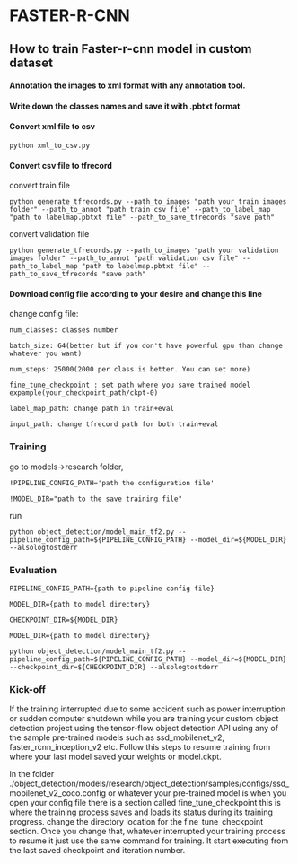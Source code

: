 # FASTER-R-CNN

## How to train Faster-r-cnn model in custom dataset

#### Annotation the images to xml format with any annotation tool.


#### Write down the classes names and save it with .pbtxt format


#### Convert xml file to csv

    python xml_to_csv.py
   
   

#### Convert csv file to tfrecord

convert train file

    python generate_tfrecords.py --path_to_images "path your train images folder" --path_to_annot "path train csv file" --path_to_label_map "path to labelmap.pbtxt file" --path_to_save_tfrecords "save path"
    
    
convert validation file

    
    python generate_tfrecords.py --path_to_images "path your validation images folder" --path_to_annot "path validation csv file" --path_to_label_map "path to labelmap.pbtxt file" --path_to_save_tfrecords "save path"



#### Download config file according to your desire and change this line


change config file:

    num_classes: classes number

    batch_size: 64(better but if you don't have powerful gpu than change whatever you want)

    num_steps: 25000(2000 per class is better. You can set more)

    fine_tune_checkpoint : set path where you save trained model expample(your_checkpoint_path/ckpt-0)

    label_map_path: change path in train+eval

    input_path: change tfrecord path for both train+eval



### Training

go to models->research folder,

    !PIPELINE_CONFIG_PATH='path the configuration file'

    !MODEL_DIR="path to the save training file"
    
   
   
run
    
    python object_detection/model_main_tf2.py --pipeline_config_path=${PIPELINE_CONFIG_PATH} --model_dir=${MODEL_DIR} --alsologtostderr
    


### Evaluation


    PIPELINE_CONFIG_PATH={path to pipeline config file}
    
    MODEL_DIR={path to model directory}
    
    CHECKPOINT_DIR=${MODEL_DIR}
    
    MODEL_DIR={path to model directory}
    
    python object_detection/model_main_tf2.py --pipeline_config_path=${PIPELINE_CONFIG_PATH} --model_dir=${MODEL_DIR} --checkpoint_dir=${CHECKPOINT_DIR} --alsologtostderr
    
    
    
    
### Kick-off


If the training interrupted due to some accident such as power interruption or sudden computer shutdown while you are training your custom object detection project using the tensor-flow object detection API using any of the sample pre-trained models such as ssd_mobilenet_v2, faster_rcnn_inception_v2 etc. Follow this steps to resume training from where your last model saved your weights or model.ckpt.


In the folder ./object_detection/models/research/object_detection/samples/configs/ssd_mobilenet_v2_coco.config or whatever your pre-trained model is when you open your config file there is a section called fine_tune_checkpoint this is where the training process saves and loads its status during its training progress. change the directory location for the fine_tune_checkpoint section. Once you change that, whatever interrupted your training process to resume it just use the same command for training. It start executing from the last saved checkpoint and iteration number.


